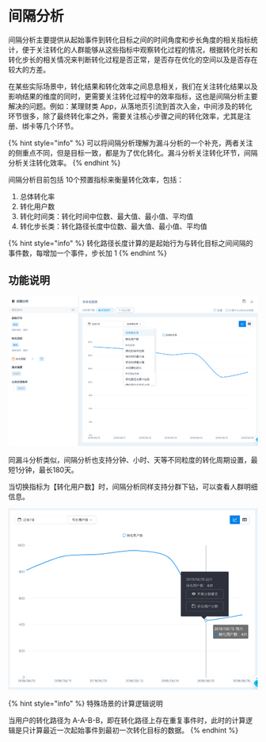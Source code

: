 # 间隔分析

间隔分析主要提供从起始事件到转化目标之间的时间角度和步长角度的相关指标统计，便于关注转化的人群能够从这些指标中观察转化过程的情况，根据转化时长和转化步长的相关情况来判断转化过程是否正常，是否存在优化的空间以及是否存在较大的方差。

在某些实际场景中，转化结果和转化效率之间息息相关，我们在关注转化结果以及影响结果的维度的同时，更需要关注转化过程中的效率指标，这也是间隔分析主要解决的问题。例如：某理财类 App，从落地页引流到首次入金，中间涉及的转化环节很多，除了最终转化率之外，需要关注核心步骤之间的转化效率，尤其是注册、绑卡等几个环节。

{% hint style="info" %}
可以将间隔分析理解为漏斗分析的一个补充，两者关注的侧重点不同，但是目标一致，都是为了优化转化。漏斗分析关注转化环节，间隔分析关注转化效率。
{% endhint %}

间隔分析目前包括 10个预置指标来衡量转化效率，包括：

1. 总体转化率
2. 转化用户数
3. 转化时间类：转化时间中位数、最大值、最小值、平均值
4. 转化步长类：转化路径长度中位数、最大值、最小值、平均值

{% hint style="info" %}
转化路径长度计算的是起始行为与转化目标之间间隔的事件数，每增加一个事件，步长加 1
{% endhint %}

## 功能说明

![&#x5206;&#x6790;-&#x95F4;&#x9694;&#x5206;&#x6790;](../../.gitbook/assets/image%20%28142%29.png)

同漏斗分析类似，间隔分析也支持分钟、小时、天等不同粒度的转化周期设置，最短1分钟，最长180天。

当切换指标为【转化用户数】时，间隔分析同样支持分群下钻，可以查看人群明细信息。

![](../../.gitbook/assets/image%20%28202%29.png)

{% hint style="info" %}
特殊场景的计算逻辑说明

当用户的转化路径为 A-A-B-B，即在转化路径上存在重复事件时，此时的计算逻辑是只计算最近一次起始事件到最初一次转化目标的数据。
{% endhint %}



